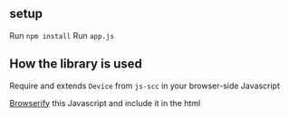 ## setup
Run `npm install`
Run `app.js`


## How the library is used
Require and extends `Device` from `js-scc` in your browser-side Javascript

[Browserify](http://browserify.org/) this Javascript and include it in the html

